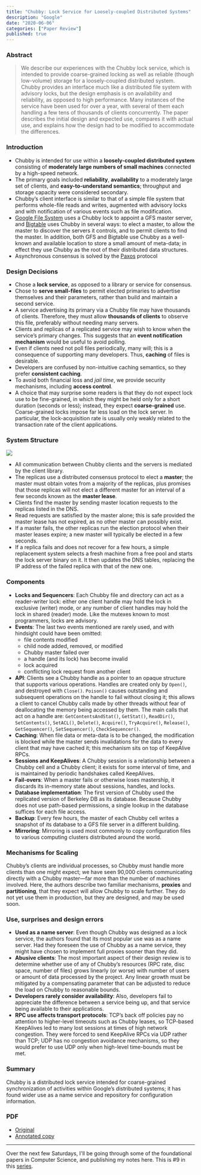 ```yaml
---
title: "Chubby: Lock Service for Loosely-coupled Distributed Systems"
description: "Google"
date: "2020-06-06"
categories: ["Paper Review"]
published: true
---
```


### Abstract

> We describe our experiences with the Chubby lock service, which is intended to provide coarse-grained locking as well as reliable (though low-volume) storage for a loosely-coupled distributed system. Chubby provides an interface much like a distributed file system with advisory locks, but the design emphasis is on availability and reliability, as opposed to high performance. Many instances of the service have been used for over a year, with several of them each handling a few tens of thousands of clients concurrently. The paper describes the initial design and expected use, compares it with actual use, and explains how the design had to be modified to accommodate the differences.

### Introduction

- Chubby is intended for use within a **loosely-coupled distributed system** consisting of **moderately large numbers of small machines** connected by a high-speed network.
- The primary goals included **reliability**, **availability** to a moderately large set of clients, and **easy-to-understand semantics**; throughput and storage capacity were considered secondary.
- Chubby’s client interface is similar to that of a simple file system that performs whole-file reads and writes, augmented with advisory locks and with notification of various events such as file modification.
- [Google File System](/google-file-system) uses a Chubby lock to appoint a GFS master server, and [Bigtable](/bigtable) uses Chubby in several ways: to elect a master, to allow the master to discover the servers it controls, and to permit clients to find the master. In addition, both GFS and Bigtable use Chubby as a well-known and available location to store a small amount of meta-data; in effect they use Chubby as the root of their distributed data structures.
- Asynchronous consensus is solved by the [Paxos](/paxos) protocol

### Design Decisions

- Chose a **lock service**, as opposed to a library or service for consensus.
- Chose to **serve small-files** to permit elected primaries to advertise themselves and their parameters, rather than build and maintain a second service.
- A service advertising its primary via a Chubby file may have thousands of clients. Therefore, they must allow **thousands of clients** to observe this file, preferably without needing many servers.
- Clients and replicas of a replicated service may wish to know when the service’s primary changes. This suggests that an **event notification mechanism** would be useful to avoid polling.
- Even if clients need not poll files periodically, many will; this is a consequence of supporting many developers. Thus, **caching** of files is desirable.
- Developers are confused by non-intuitive caching semantics, so they prefer **consistent caching**.
- To avoid both financial loss and _jail time_, we provide security mechanisms, including **access control**.
- A choice that may surprise some readers is that they do not expect lock use to be fine-grained, in which they might be held only for a short duration (seconds or less); instead, they expect **coarse-grained** use. Coarse-grained locks impose far less load on the lock server. In particular, the lock-acquisition rate is usually only weakly related to the transaction rate of the client applications.

### System Structure

![](/assets/blog/chubby/system-structure.png)

- All communication between Chubby clients and the servers is mediated by the client library.
- The replicas use a distributed consensus protocol to elect a **master**; the master must obtain votes from a majority of the replicas, plus promises that those replicas will not elect a different master for an interval of a few seconds known as the **master lease**.
- Clients find the master by sending master location requests to the replicas listed in the DNS.
- Read requests are satisfied by the master alone; this is safe provided the master lease has not expired, as no other master can possibly exist.
- If a master fails, the other replicas run the election protocol when their master leases expire; a new master will typically be elected in a few seconds.
- If a replica fails and does not recover for a few hours, a simple replacement system selects a fresh machine from a free pool and starts the lock server binary on it. It then updates the DNS tables, replacing the IP address of the failed replica with that of the new one.

### Components

- **Locks and Sequencers**: Each Chubby file and directory can act as a reader-writer lock: either one client handle may hold the lock in exclusive (writer) mode, or any number of client handles may hold the lock in shared (reader) mode. Like the mutexes known to most programmers, locks are advisory.
- **Events**: The last two events mentioned are rarely used, and with hindsight could have been omitted:
  - file contents modified
  - child node added, removed, or modified
  - Chubby master failed over
  - a handle (and its lock) has become invalid
  - lock acquired
  - conflicting lock request from another client
- **API**: Clients see a Chubby handle as a pointer to an opaque structure that supports various operations. Handles are created only by `Open()`, and destroyed with `Close()`. `Poison()` causes outstanding and subsequent operations on the handle to fail without closing it; this allows a client to cancel Chubby calls made by other threads without fear of deallocating the memory being accessed by them. The main calls that act on a handle are: `GetContentsAndStat()`, `GetStat()`, `ReadDir()`, `SetContents()`, `SetACL()`, `Delete()`, `Acquire()`, `TryAcquire()`, `Release()`, `GetSequencer()`, `SetSequencer()`, `CheckSequencer()`.
- **Caching**: When file data or meta-data is to be changed, the modification is blocked while the master sends invalidations for the data to every client that may have cached it; this mechanism sits on top of KeepAlive RPCs.
- **Sessions and KeepAlives**: A Chubby session is a relationship between a Chubby cell and a Chubby client; it exists for some interval of time, and is maintained by periodic handshakes called KeepAlives.
- **Fail-overs**: When a master fails or otherwise loses mastership, it discards its in-memory state about sessions, handles, and locks.
- **Database implementation**: The first version of Chubby used the replicated version of Berkeley DB as its database. Because Chubby does not use path-based permissions, a single lookup in the database suffices for each file access.
- **Backup**: Every few hours, the master of each Chubby cell writes a snapshot of its database to a GFS file server in a different building.
- **Mirroring**: Mirroring is used most commonly to copy configuration files to various computing clusters distributed around the world.

### Mechanisms for Scaling

Chubby’s clients are individual processes, so Chubby must handle more clients than one might expect; we have seen 90,000 clients communicating directly with a Chubby master—far more than the number of machines involved. Here, the authors describe two familiar mechanisms, **proxies** and **partitioning**, that they expect will allow Chubby to scale further. They do not yet use them in production, but they are designed, and may be used soon.

### Use, surprises and design errors

- **Used as a name server**: Even though Chubby was designed as a lock service, the authors found that its most popular use was as a name server. Had they foreseen the use of Chubby as a name service, they might have chosen to implement full proxies sooner than they did.
- **Abusive clients**: The most important aspect of their design review is to determine whether use of any of Chubby’s resources (RPC rate, disc space, number of files) grows linearly (or worse) with number of users or amount of data processed by the project. Any linear growth must be mitigated by a compensating parameter that can be adjusted to reduce the load on Chubby to reasonable bounds.
- **Developers rarely consider availability**: Also, developers fail to appreciate the difference between a service being up, and that service being available to their applications.
- **RPC use affects transport protocols**: TCP’s back off policies pay no attention to higher-level timeouts such as Chubby leases, so TCP-based KeepAlives led to many lost sessions at times of high network congestion. They were forced to send KeepAlive RPCs via UDP rather than TCP; UDP has no congestion avoidance mechanisms, so they would prefer to use UDP only when high-level time-bounds must be met.

### Summary

Chubby is a distributed lock service intended for coarse-grained synchronization of activities within Google’s distributed systems; it has found wider use as a name service and repository for configuration information.

### PDF

- [Original](https://static.googleusercontent.com/media/research.google.com/en//archive/chubby-osdi06.pdf)
- [Annotated copy](/assets/blog/chubby/chubby-annotated.pdf)

---

Over the next few Saturdays, I'll be going through some of the foundational papers in Computer Science, and publishing my notes here. This is #9 in this [series](https://anantjain.dev/#paper-reviews).
